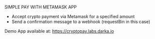 SIMPLE PAY WITH METAMASK APP

- Accept crypto payment via Metamask for a specified amount
- Send a confirmation message to a webhook (requestBin in this case)

Demo App available at:
https://cryptopay.labs.darka.io
